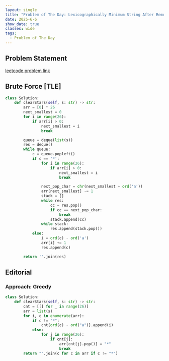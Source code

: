 ```yaml
---
layout: single
title: "Problem of The Day: Lexicographically Minimum String After Removing Stars"
date: 2025-6-6
show_date: true
classes: wide
tags:
  - Problem of The Day
---
```


## Problem Statement

[leetcode problem link](https://leetcode.com/problems/lexicographically-minimum-string-after-removing-stars/description/?envType=daily-question&envId=2025-06-07)

## Brute Force [TLE]

```python
class Solution:
    def clearStars(self, s: str) -> str:
        arr = [0] * 26
        next_smallest = 0
        for i in range(26):
            if arr[i] > 0:
                next_smallest = i
                break

        queue = deque(list(s))
        res = deque()
        while queue:
            c = queue.popleft()
            if c == '*':
                for i in range(26):
                    if arr[i] > 0:
                        next_smallest = i
                        break

                next_pop_char = chr(next_smallest + ord('a'))
                arr[next_smallest] -= 1
                stack = []
                while res:
                    cc = res.pop()
                    if cc == next_pop_char:
                        break
                    stack.append(cc)
                while stack:
                    res.append(stack.pop())
            else:
                i = ord(c) - ord('a')
                arr[i] += 1
                res.append(c)

        return ''.join(res)

```

## Editorial

### Approach: Greedy

```python
class Solution:
    def clearStars(self, s: str) -> str:
        cnt = [[] for _ in range(26)]
        arr = list(s)
        for i, c in enumerate(arr):
            if c != "*":
                cnt[ord(c) - ord("a")].append(i)
            else:
                for j in range(26):
                    if cnt[j]:
                        arr[cnt[j].pop()] = "*"
                        break
        return "".join(c for c in arr if c != "*")
```
